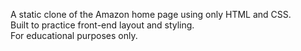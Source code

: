 A static clone of the Amazon home page using only HTML and CSS.  
Built to practice front-end layout and styling.  
For educational purposes only.
